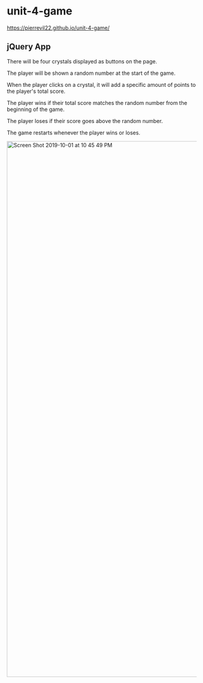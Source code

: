 # unit-4-game

https://pierrevil22.github.io/unit-4-game/

## jQuery App

There will be four crystals displayed as buttons on the page.


The player will be shown a random number at the start of the game.


When the player clicks on a crystal, it will add a specific amount of points to the player's total score.


The player wins if their total score matches the random number from the beginning of the game.


The player loses if their score goes above the random number.


The game restarts whenever the player wins or loses.


<img width="1421" alt="Screen Shot 2019-10-01 at 10 45 49 PM" src="https://user-images.githubusercontent.com/46546551/66014589-71b20000-e49d-11e9-951b-a0e2bb37eb25.png">
